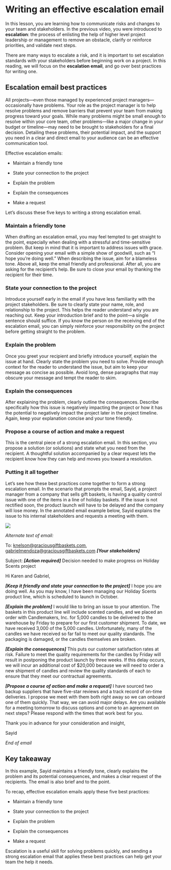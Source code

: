 # Writing an effective escalation email

In this lesson, you are learning how to communicate risks and changes to your team and stakeholders. In the previous video, you were introduced to **escalation**: the process of enlisting the help of higher level project leadership or management to remove an obstacle, clarify or reinforce priorities, and validate next steps.

There are many ways to escalate a risk, and it is important to set escalation standards with your stakeholders before beginning work on a project. In this reading, we will focus on the **escalation email**, and go over best practices for writing one.

## **Escalation email best practices**

All projects—even those managed by experienced project managers—occasionally have problems. Your role as the project manager is to help resolve problems and remove barriers that prevent your team from making progress toward your goals. While many problems might be small enough to resolve within your core team, other problems—like a major change in your budget or timeline—may need to be brought to stakeholders for a final decision. Detailing these problems, their potential impact, and the support you need in a clear and direct email to your audience can be an effective communication tool.

Effective escalation emails:

- Maintain a friendly tone
    
- State your connection to the project
    
- Explain the problem
    
- Explain the consequences
    
- Make a request
    

Let’s discuss these five keys to writing a strong escalation email.

### **Maintain a friendly tone**

When drafting an escalation email, you may feel tempted to get straight to the point, especially when dealing with a stressful and time-sensitive problem. But keep in mind that it is important to address issues with grace. Consider opening your email with a simple show of goodwill, such as “I hope you’re doing well.” When describing the issue, aim for a blameless tone. Above all, keep the email friendly and professional. After all, you are asking for the recipient’s help. Be sure to close your email by thanking the recipient for their time.

### **State your connection to the project**

Introduce yourself early in the email if you have less familiarity with the project stakeholders. Be sure to clearly state your name, role, and relationship to the project. This helps the reader understand why you are reaching out. Keep your introduction brief and to the point—a single sentence should suffice. If you know the person on the receiving end of the escalation email, you can simply reinforce your responsibility on the project before getting straight to the problem.

### **Explain the problem**

Once you greet your recipient and briefly introduce yourself, explain the issue at hand. Clearly state the problem you need to solve. Provide enough context for the reader to understand the issue, but aim to keep your message as concise as possible. Avoid long, dense paragraphs that may obscure your message and tempt the reader to skim.

### **Explain the consequences**

After explaining the problem, clearly outline the consequences. Describe specifically how this issue is negatively impacting the project or how it has the potential to negatively impact the project later in the project timeline. Again, keep your explanation concise and your tone friendly.

### **Propose a course of action and make a request**

This is the central piece of a strong escalation email. In this section, you propose a solution (or solutions) and state what you need from the recipient. A thoughtful solution accompanied by a clear request lets the recipient know how they can help and moves you toward a resolution.

### **Putting it all together**

Let’s see how these best practices come together to form a strong escalation email. In the scenario that prompts the email, Sayid, a project manager from a company that sells gift baskets, is having a quality control issue with one of the items in a line of holiday baskets. If the issue is not rectified soon, the product launch will have to be delayed and the company will lose money. In the annotated email example below, Sayid explains the issue to his internal stakeholders and requests a meeting with them.

![](https://d3c33hcgiwev3.cloudfront.net/imageAssetProxy.v1/yyCQX_utSSCgkF_7rbkglA_e1cd2d02f7b94ec08fb3ba1e2ed68af1_Escalation-email.png?expiry=1716249600000&hmac=mzrXZaZo31z3mnCiUj9olWhKdtVUHy4006roYo144-Q)

_Alternate text of email:_

To: knelson@graciousgiftbaskets.com, gabrielmendoza@graciousgiftbaskets.com _**[Your stakeholders]**_

Subject: _**[Action required]**_ Decision needed to make progress on Holiday Scents project

Hi Karen and Gabriel,

_**[Keep it friendly and state your connection to the project]**_ I hope you are doing well. As you may know, I have been managing our Holiday Scents product line, which is scheduled to launch in October.

_**[Explain the problem]**_ I would like to bring an issue to your attention. The baskets in this product line will include scented candles, and we placed an order with Candlemakers, Inc. for 5,000 candles to be delivered to the warehouse by Friday to prepare for our first customer shipment. To date, we have received 3,000 of the 5,000 candles. Unfortunately, many of the candles we have received so far fail to meet our quality standards. The packaging is damaged, or the candles themselves are broken.

_**[Explain the consequences]**_ This puts our customer satisfaction rates at risk. Failure to meet the quality requirements for the candles by Friday will result in postponing the product launch by three weeks. If this delay occurs, we will incur an additional cost of $20,000 because we will need to order a new shipment of candles and review the quality standards of each to ensure that they meet our contractual agreements.

_**[Propose a course of action and make a request]**_ I have sourced two backup suppliers that have five-star reviews and a track record of on-time deliveries. I propose we meet with them both right away so we can onboard one of them quickly. That way, we can avoid major delays. Are you available for a meeting tomorrow to discuss options and come to an agreement on next steps? Please respond with the times that work best for you.

Thank you in advance for your consideration and insight,

Sayid

_End of email_

## **Key takeaway**

In this example, Sayid maintains a friendly tone, clearly explains the problem and its potential consequences, and makes a clear request of the recipients. The email is also brief and to the point. 

To recap, effective escalation emails apply these five best practices:

- Maintain a friendly tone
    
- State your connection to the project
    
- Explain the problem
    
- Explain the consequences
    
- Make a request
    

Escalation is a useful skill for solving problems quickly, and sending a strong escalation email that applies these best practices can help get your team the help it needs.